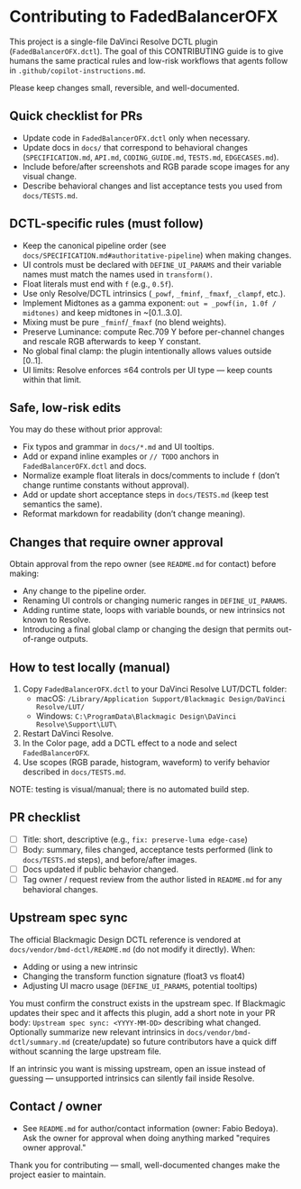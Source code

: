# Contributing to FadedBalancerOFX

This project is a single-file DaVinci Resolve DCTL plugin (`FadedBalancerOFX.dctl`). The goal of this CONTRIBUTING guide is to give humans the same practical rules and low-risk workflows that agents follow in `.github/copilot-instructions.md`.

Please keep changes small, reversible, and well-documented.

## Quick checklist for PRs
- Update code in `FadedBalancerOFX.dctl` only when necessary.
- Update docs in `docs/` that correspond to behavioral changes (`SPECIFICATION.md`, `API.md`, `CODING_GUIDE.md`, `TESTS.md`, `EDGECASES.md`).
- Include before/after screenshots and RGB parade scope images for any visual change.
- Describe behavioral changes and list acceptance tests you used from `docs/TESTS.md`.

## DCTL-specific rules (must follow)
- Keep the canonical pipeline order (see `docs/SPECIFICATION.md#authoritative-pipeline`) when making changes.
- UI controls must be declared with `DEFINE_UI_PARAMS` and their variable names must match the names used in `transform()`.
- Float literals must end with `f` (e.g., `0.5f`).
- Use only Resolve/DCTL intrinsics (`_powf`, `_fminf`, `_fmaxf`, `_clampf`, etc.).
- Implement Midtones as a gamma exponent: `out = _powf(in, 1.0f / midtones)` and keep midtones in ~[0.1..3.0].
- Mixing must be pure `_fminf`/`_fmaxf` (no blend weights).
- Preserve Luminance: compute Rec.709 Y before per-channel changes and rescale RGB afterwards to keep Y constant.
- No global final clamp: the plugin intentionally allows values outside [0..1].
- UI limits: Resolve enforces ≤64 controls per UI type — keep counts within that limit.

## Safe, low-risk edits
You may do these without prior approval:
- Fix typos and grammar in `docs/*.md` and UI tooltips.
- Add or expand inline examples or `// TODO` anchors in `FadedBalancerOFX.dctl` and docs.
- Normalize example float literals in docs/comments to include `f` (don’t change runtime constants without approval).
- Add or update short acceptance steps in `docs/TESTS.md` (keep test semantics the same).
- Reformat markdown for readability (don’t change meaning).

## Changes that require owner approval
Obtain approval from the repo owner (see `README.md` for contact) before making:
- Any change to the pipeline order.
- Renaming UI controls or changing numeric ranges in `DEFINE_UI_PARAMS`.
- Adding runtime state, loops with variable bounds, or new intrinsics not known to Resolve.
- Introducing a final global clamp or changing the design that permits out-of-range outputs.

## How to test locally (manual)
1. Copy `FadedBalancerOFX.dctl` to your DaVinci Resolve LUT/DCTL folder:
   - macOS: `/Library/Application Support/Blackmagic Design/DaVinci Resolve/LUT/`
   - Windows: `C:\ProgramData\Blackmagic Design\DaVinci Resolve\Support\LUT\`
2. Restart DaVinci Resolve.
3. In the Color page, add a DCTL effect to a node and select `FadedBalancerOFX`.
4. Use scopes (RGB parade, histogram, waveform) to verify behavior described in `docs/TESTS.md`.

NOTE: testing is visual/manual; there is no automated build step.

## PR checklist
- [ ] Title: short, descriptive (e.g., `fix: preserve-luma edge-case`)
- [ ] Body: summary, files changed, acceptance tests performed (link to `docs/TESTS.md` steps), and before/after images.
- [ ] Docs updated if public behavior changed.
- [ ] Tag owner / request review from the author listed in `README.md` for any behavioral changes.

## Upstream spec sync
The official Blackmagic Design DCTL reference is vendored at `docs/vendor/bmd-dctl/README.md` (do not modify it directly). When:
- Adding or using a new intrinsic
- Changing the transform function signature (float3 vs float4)
- Adjusting UI macro usage (`DEFINE_UI_PARAMS`, potential tooltips)

You must confirm the construct exists in the upstream spec. If Blackmagic updates their spec and it affects this plugin, add a short note in your PR body: `Upstream spec sync: <YYYY-MM-DD>` describing what changed. Optionally summarize new relevant intrinsics in `docs/vendor/bmd-dctl/summary.md` (create/update) so future contributors have a quick diff without scanning the large upstream file.

If an intrinsic you want is missing upstream, open an issue instead of guessing — unsupported intrinsics can silently fail inside Resolve.

## Contact / owner
- See `README.md` for author/contact information (owner: Fabio Bedoya). Ask the owner for approval when doing anything marked "requires owner approval." 

Thank you for contributing — small, well-documented changes make the project easier to maintain.
